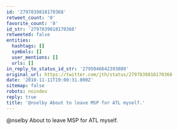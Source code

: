 ```yaml
---
id: '2797839818170368'
retweet_count: '0'
favorite_count: '0'
id_str: '2797839818170368'
retweeted: false
entities:
  hashtags: []
  symbols: []
  user_mentions: []
  urls: []
in_reply_to_status_id_str: '2795046642393089'
original_url: https://twitter.com/jth/status/2797839818170368
date: '2010-11-11T19:00:31.000Z'
sitemap: false
robots: noindex
reply: true
title: '@nselby About to leave MSP for ATL myself.'
---
```


@nselby About to leave MSP for ATL myself.